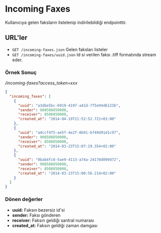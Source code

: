 # Incoming Faxes

Kullanıcıya gelen faksların listelenip indirilebildiği endpointtir.

## URL'ler
* `GET /incoming-faxes.json` Gelen faksları listeler
* `GET /incoming-faxes/uuid.json` Id si verilen faksı .tiff formatında stream eder.

### Örnek Sonuç

*/incoming-faxes?access_token=xxx*

```json
{
  "incoming_faxes": [
    {
      "uuid": "a3dbe5bc-6919-4197-a41d-7f5e94d6123b",
      "sender": 908508850000,
      "receiver": 8508850000,
      "created_at": "2014-04-19T21:52:52.721+03:00"
    },
    {
      "uuid": "a4ccf4f5-ae5f-4e2f-8b91-bf49d91d1c97",
      "sender": 908508850000,
      "receiver": 8508850000,
      "created_at": "2014-03-23T15:07:19.354+02:00"
    },
    {
      "uuid": "0bab4fc8-5ae9-4113-a74a-24178d099d72",
      "sender": 908508850000,
      "receiver": 8508850000,
      "created_at": "2014-03-23T15:00:56.214+02:00"
    }
  ]
}
```


### Dönen değerler

* **uuid:** Faksın bezersiz id'si
* **sender:** Faksı gönderen
* **receiver:** Faksın geldiği santral numarası
* **created_at:** Faksın geldiği zaman damgası
